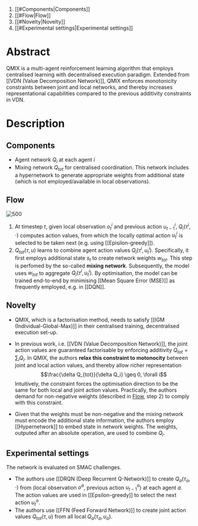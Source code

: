 1. [[#Components|Components]]
1. [[#Flow|Flow]]
1. [[#Novelty|Novelty]]
1. [[#Experimental settings|Experimental settings]]


# Abstract
QMIX is a multi-agent reinforcement learning algorithm that employs centralised learning with decentralised execution paradigm. Extended from [[VDN (Value Decomposition Network)]], QMIX enforces monotonicity constraints between joint and local networks, and thereby increases representational capabilities compared to the previous additivity constraints in VDN.

# Description
## Components
- Agent network $Q_i$ at each agent $i$
- Mixing network $Q_{tot}$ for centralised coordination. This network includes a hypernetwork to generate appropriate weights from additional state (which is not employed/available in local observations).

## Flow
![500](QMIX.PNG)

1. At timestep $t$, given local observation $o_t^i$ and previous action $u_{t-1}^i$, $Q_i(\tau^i, \cdot)$ computes action values, from which the locally optimal action $u_t^i$ is selected to be taken next (e.g. using [[Episilon-greedy]]).
2. $Q_{tot}(\tau, u)$ learns to combine agent action values $Q_i(\tau^i, u_t^i)$. Specifically, it first employs additional state $s_t$ to create network weights $w_{tot}$. This step is perfomed by the so-called **mixing network**. Subsequently, the model uses $w_{tot}$ to aggregate $Q_i(\tau^i, u_t^i)$. By optimisation, the model can be trained end-to-end by minimising [[Mean Square Error (MSE)]] as frequently employed, e.g. in [[DQN]].

## Novelty
- QMIX, which is a factorisation method, needs to satisfy [[IGM (Individual-Global-Max)]] in their centralised training, decentralised execution set-up.

- In previous work, i.e. [[VDN (Value Decomposition Network)]], the joint action values are guaranteed factorisable by enforcing additivity $Q_{tot} = \sum_{i} Q_i$. In QMIX, the authors **relax this constraint to motonocity** between joint and local action values, and thereby allow richer representation
	$$\frac{\delta Q_{tot}}{\delta Q_i} \geq 0, \forall i$$
	Intuitively, the constraint forces the optimisation direction to be the same for both local and joint action values. Practically, the authors demand for non-negative weights (described in [Flow](#flow), step 2) to comply with this constraint.
- Given that the weights must be non-negative and the mixing network must encode the additional state information, the authors employ [[Hypernetwork]] to embed state in network weights. The weights, outputed after an absolute operation, are used to combine $Q_i$.

## Experimental settings
The network is evaluated on SMAC challenges.
- The authors use [[DRQN (Deep Recurrent Q-Network)]] to create $Q_a(\tau_a, \cdot)$ from (local observation $o^a$, previous action $u_{t-1}^a$) at each agent $a$. The action values are used in [[Epsilon-greedy]] to select the next action $u_t^a$.
- The authors use [[FFN (Feed Forward Network)]] to create joint action values $Q_{tot}(\tau, u)$ from all local $Q_a(\tau_a, u_a)$.

